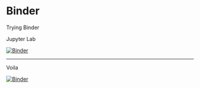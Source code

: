 # Binder
Trying Binder 

Jupyter Lab 

[![Binder](https://mybinder.org/badge_logo.svg)](https://mybinder.org/v2/gh/MonikaSonali/Binder/main)

-------------------------

Voila 

[![Binder](https://mybinder.org/badge_logo.svg)](https://mybinder.org/v2/gh/MonikaSonali/Binder/main?labpath=voila%2Frender)
